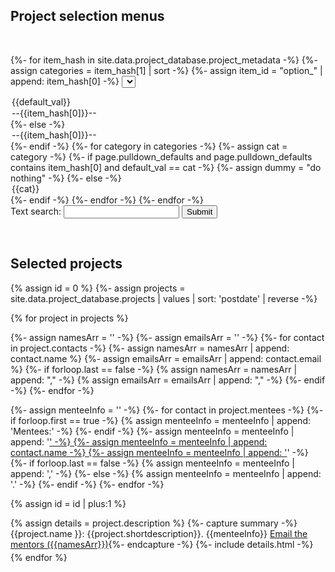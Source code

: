 <script>
function dropdownMenu2() {

var search_box = document.getElementById("searchprojects");
var search_box_text = search_box.value;



{%- assign projects = site.data.project_database.projects | values | sort: 'postdate' | reverse -%}

var id = 0;
{%- for project in projects -%}
  var show_item = 'unset';
  var projectDiv = document.getElementById(++id);

  {%- for item_hash in site.data.project_database.project_metadata -%}
    {%- assign item_id = "option_" | append: item_hash[0] -%}
    var list_item = "{{ item_id }}";
    var item_name = "{{ item_hash[0] }}";
    {%- assign item_hash_0 = item_hash[0] -%}
    var list = document.getElementById(list_item);
    var selectedCategory = list.options[list.selectedIndex].text;
    {%- if project[item_hash_0] -%}
       var cats = {{ project[item_hash_0] | jsonify }};
       if ( !( selectedCategory =='--'+item_name+'--' || cats.includes("Any") || cats.includes(selectedCategory) ) ) {
         show_item = 'none';
       }
  {%- else -%}
       if ( !( selectedCategory =='--'+item_name+'--' ) ) {
         show_item = 'none';
       }
  {%- endif -%}
  {%- endfor -%}

  if ( (show_item == 'unset') && (search_box_text.length > 0)  ) {
     var project_description = {{project["description"]  | jsonify }};
     var project_short = {{project["shortdescription"] | jsonify }};
     var project_name = {{project["name"] | jsonify }};
     var project_search = project_description+' '+project_short+' '+project_name;
     if ( !(project_search.toLowerCase().includes(search_box_text.toLowerCase()) ) ) {
       show_item = 'none';
     }
  }

  projectDiv.style.display = show_item;
{%- endfor -%}

}
</script>

## Project selection menus
<br>

{%- for item_hash in site.data.project_database.project_metadata -%}
{%- assign categories = item_hash[1] | sort -%}
{%- assign item_id = "option_" | append: item_hash[0] -%}
<select id = {{item_id}} onchange = "dropdownMenu2()" >
{%- if page.pulldown_defaults and page.pulldown_defaults contains item_hash[0] -%}
{%- for iter in page.pulldown_defaults -%}
{%- if item_hash[0] == iter[0] -%}
{%- assign default_val = iter[1] -%}
{%- endif -%}
{%- endfor -%}
<option> {{default_val}} </option>
<option> --{{item_hash[0]}}-- </option>
{%- else -%}
<option> --{{item_hash[0]}}-- </option>
{%- endif -%}
{%- for category in categories -%}
{%- assign cat = category  -%}
{%- if page.pulldown_defaults and page.pulldown_defaults contains item_hash[0] and default_val == cat -%}
{%- assign dummy = "do nothing" -%}
{%- else -%}
<option> {{cat}} </option>
{%- endif -%}
{%- endfor -%}
</select>
{%- endfor -%}

<br>
<form name="searchprojectsform" onsubmit="dropdownMenu2();return false">
  Text search: <input type="text" name="name" id="searchprojects"/>
  <input type="submit">
</form>

<br>

## Selected projects

{% assign id = 0 %}
{%- assign projects = site.data.project_database.projects | values | sort: 'postdate' | reverse -%}

{% for project in projects %}

  {%- assign namesArr = '' -%}
  {%- assign emailsArr = '' -%}
  {%- for contact in project.contacts -%}
    {%- assign namesArr = namesArr | append: contact.name %}
    {%- assign emailsArr = emailsArr | append: contact.email %}
    {%- if forloop.last == false -%}
       {% assign namesArr = namesArr | append: "," -%}
       {% assign emailsArr = emailsArr | append: "," -%}
    {%- endif -%}
  {%- endfor -%}

  {%- assign menteeInfo = '' -%}
  {%- for contact in project.mentees -%}
    {%- if forloop.first == true -%}
       {% assign menteeInfo = menteeInfo | append: 'Mentees:' -%}
    {%- endif -%}
    {%- assign menteeInfo = menteeInfo | append: '<a href="' -%}
    {%- assign menteeInfo = menteeInfo | append: contact.link -%}
    {%- assign menteeInfo = menteeInfo | append: '">' -%}
    {%- assign menteeInfo = menteeInfo | append: contact.name -%}
    {%- assign menteeInfo = menteeInfo | append: '</a>' -%}
    {%- if forloop.last == false -%}
       {% assign menteeInfo = menteeInfo | append: ',' -%}
    {%- else -%}
       {% assign menteeInfo = menteeInfo | append: '.' -%}
    {%- endif -%}
  {%- endfor -%}

  {% assign id = id | plus:1 %}
  <div style="margin-bottom:4px;" id="{{id}}">
   {% assign details = project.description %}
   {%- capture summary -%}{{project.name }}: {{project.shortdescription}}. {{menteeInfo}} <a href="mailto:{{emailsArr}}">Email the mentors ({{namesArr}})</a>{%- endcapture -%}
   {%- include details.html -%}
  </div>
{% endfor %}





